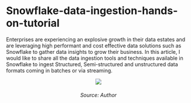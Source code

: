 # Snowflake-data-ingestion-hands-on-tutorial

Enterprises are experiencing an explosive growth in their data estates and are leveraging high performant and cost effective data solutions such as Snowflake to gather data insights to grow their business. In this article, I would like to share all the data ingestion tools and techniques available in Snowflake to ingest Structured, Semi-structured and unstructured data formats coming in batches or via streaming.

<p align="center"> 
  <img width="" height="" src="https://github.com/chayansraj/Snowflake-data-ingestion-hands-on-tutorial/assets/22219089/ff12120c-49f6-4926-af69-d7463e8b1492"> <h6 align = "center" > Source: Author </h6>
</p>



